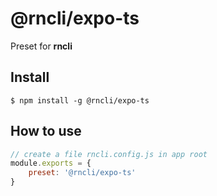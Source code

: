 
# @rncli/expo-ts
Preset for <b>rncli</b>

## Install
```
$ npm install -g @rncli/expo-ts
```

## How to use
```javascript
// create a file rncli.config.js in app root
module.exports = {
    preset: '@rncli/expo-ts'
}
```
